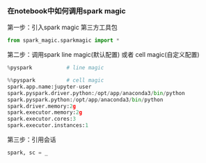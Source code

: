 ### 在notebook中如何调用spark magic

第一步：引入spark magic 第三方工具包

```python
from spark_magic.sparkmagic import *
```

第二步：调用spark line magic(默认配置) 或者 cell magic(自定义配置)

```python
%pyspark           # line magic
```

```python
%%pyspark          # cell magic
spark.app.name:jupyter-user
spark.pyspark.driver.python:/opt/app/anaconda3/bin/python
spark.pyspark.python:/opt/app/anaconda3/bin/python
spark.driver.memory:2g
spark.executor.memory:2g
spark.executor.cores:3
spark.executor.instances:1
```

第三步：引用会话

```python
spark, sc = _
```
